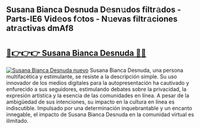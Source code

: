 ## Susana Bianca Desnuda D𝚎sn𝚞dos filtr𝚊dos - Parts-IE6 Vid𝚎os f𝚘tos - N𝚞evas filtr𝚊ciones atr𝚊ctivas dmAf8

# <h2><a href="http://mb5q5yp.tromn.icu/?c=Susana+Bianca+Desnuda">🔗👉👉👉 Susana Bianca Desnuda 🔗🔗</a></h2>

[![Susana Bianca Desnuda nuevo](https://i.imgur.com/pEAQMta.gif)](http://mb5q5yp.tromn.icu/?c=Susana+Bianca+Desnuda)
Susana Bianca Desnuda, una persona multifacética y estimulante, se resiste a la descripción simple. Su uso innovador de los medios digitales para la autopresentación ha cautivado y enfurecido a sus seguidores, estimulando debates sobre la privacidad, la expresión artística y la esencia de las comunidades en línea. A pesar de la ambigüedad de sus intenciones, su impacto en la cultura en línea es indiscutible. Impulsado por una determinación inquebrantable y un encanto innegable, el impacto de Susana Bianca Desnuda en la comunidad virtual es ilimitado.
